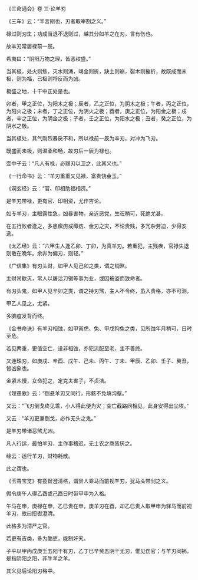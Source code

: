 《三命通会》卷 三·论羊刃

《三车》云：“羊言刚也，刃者取宰割之义。”

禄过则刃生；功成当退不退则过，越其分如羊之在刃，言有伤也。

故羊刃常居禄前一辰。

希夷曰：“阴阳万物之理，皆恶权盛。”

当其极，处火则焦，灭水则涌，竭金则折，缺土则崩，裂木则摧折，故既成而未极，则为福，已极则将反而为凶。

极盛之地，十干中正处是也。

卯者，甲之正位，为阳木之极；辰者，乙之正位，为阴木之极；午者，丙之正位，为阳火之极；未者，丁之正位，为阴火之极；酉者，庚之正位，为阳金之极；戌者，辛之正位，为阴金之极；子者，壬之正位，为阳水之极；丑者，癸之正位，为阴水之极。

当其极处，其气刚烈暴戾不和，所以禄前一辰为辛刃，对冲为飞刃。

既盛而未极，则温柔和畅，故刃后一辰为禄也。

壶中子云：“凡人有禄，必赐刃以卫之，此其义也。”

《一行命书》云：“羊刃重重又见禄，富贵饶金玉。”

《洞玄经》云：“官、印相助福相资。”

是羊刃带禄，更有官、印相资，尤作吉论。

如专羊刃，主眼露性急，凶暴害物，亲近恶党，生旺稍可，死绝尤甚。

在五行败者逢之，多患瘰疠或瘴疠、金刃之灾，不论贵贱，多冗杂劳迫，少得安逸。

《太乙经》云：“六甲生人逢乙卯、丁卯，为真羊刃。若重犯，主残疾，官禄失退则散在晚年。余卯为偏刃，则轻。”

《广信集》有刃头财，如甲人见己卯之类，谓之销煞。

主财帛歇灭，常人以屠沽刀锯等事为业，或因被盗而致命者。

有刃头鬼，如甲人见辛卯之类，谓之持刃煞，主人不令终，虽入贵格，亦不可测。

甲乙人见之，尤紧。

多脑疽发背而终。

《金书命诀》有羊刃相蚀，如甲寅虎、兔、甲戊狗兔之类，见所蚀年月稍可，日时至危。

若见两重，更值空亡，设非相蚀，亦犯流配至老，主不善终。

又连珠刃，如庚戌、辛酉、戊午、己未、丙午、丁未、甲辰、乙卯、壬子、癸丑，皆凶象也。

金紧木慢，女命犯之，定克夫害子，不贞洁。

《理愚歌》云：“倒悬羊刃又同行，形骸不免填沟壑。”

又云：“飞刃倒戈终见乖，小人得此便为灾；空亡截路同相见，此身安得出尘埃。”

又云：“羊刃更兼倒戈，必作无头之鬼。”

是羊刃带诸恶煞尤凶。

凡人行运，最怕羊刃，主作事稽迟，无士农之商皆厌之。

经云：运行羊刃，财物耗散。

此之谓也。

《玉霄宝览》有揽辔澄清格，谓贵人乘马而前视羊刃，犹马头带剑之义。

假令庚午人得乙酉或己酉日时带甲申为入格。

午马在申，庚禄在申，乙巳贵在申，庚羊刃在酉，却乙巳贵人取甲申为驿马而前视羊刃，故曰揽辔澄清。

此格多为清严之官。

若更有吉类，多为酷吏，能制奸宄。

子平以甲丙戊庚壬五阳干有刃，乙丁巳辛癸五阴干无刃，惟见伤官；与羊刃同祸，是指阴阳之阳，非牛羊之羊。

其义见后论阳刃格中。

